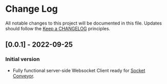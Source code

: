 # Change Log
All notable changes to this project will be documented in this file.
Updates should follow the [Keep a CHANGELOG](https://keepachangelog.com/) principles.

## [0.0.1] - 2022-09-25

### Initial version

- Fully functional server-side Websocket Client ready for [Socket Conveyor](https://socketconveyor.com).
